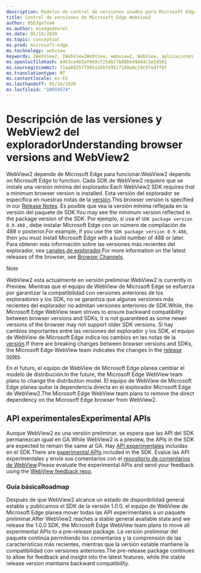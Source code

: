 ```yaml
---
description: Modelos de control de versiones usados para Microsoft Edge WebView2
title: Control de versiones de Microsoft Edge WebView2
author: MSEdgeTeam
ms.author: msedgedevrel
ms.date: 05/18/2020
ms.topic: conceptual
ms.prod: microsoft-edge
ms.technology: webview
keywords: IWebView2, IWebView2WebView, webview2, WebView, aplicaciones WPF, WPF, Edge, ICoreWebView2, ICoreWebView2Host, control de explorador, HTML Edge
ms.openlocfilehash: 8463ce403af069cf25dbf7b08bb49d44c1e54501
ms.sourcegitcommit: f1aa8925f7985a2bbfd951f188a8c19c97e4ff6f
ms.translationtype: MT
ms.contentlocale: es-ES
ms.lasthandoff: 05/18/2020
ms.locfileid: "10659574"
---
```

# <span data-ttu-id="1a8c9-104">Descripción de las versiones y WebView2 del explorador</span><span class="sxs-lookup"><span data-stu-id="1a8c9-104">Understanding browser versions and WebView2</span></span>  

<span data-ttu-id="1a8c9-105">WebView2 depende de Microsoft Edge para funcionar.</span><span class="sxs-lookup"><span data-stu-id="1a8c9-105">WebView2 depends on Microsoft Edge to function.</span></span>  <span data-ttu-id="1a8c9-106">Cada SDK de WebView2 requiere que se instale una versión mínima del explorador.</span><span class="sxs-lookup"><span data-stu-id="1a8c9-106">Each WebView2 SDK requires that a minimum browser version is installed.</span></span>  <span data-ttu-id="1a8c9-107">Esta versión del explorador se especifica en nuestras notas de la [versión][Webview2Releasenotes].</span><span class="sxs-lookup"><span data-stu-id="1a8c9-107">This browser version is specified in our [Release Notes][Webview2Releasenotes].</span></span>  <span data-ttu-id="1a8c9-108">Es posible que vea la versión mínima reflejada en la versión del paquete de SDK.</span><span class="sxs-lookup"><span data-stu-id="1a8c9-108">You may see the minimum version reflected in the package version of the SDK.</span></span>  <span data-ttu-id="1a8c9-109">Por ejemplo, si usa el `SDK package version 0.9.488` , debe instalar Microsoft Edge con un número de compilación de 488 o posterior.</span><span class="sxs-lookup"><span data-stu-id="1a8c9-109">For example, if you use the `SDK package version 0.9.488`, then you must install Microsoft Edge with a build number of 488 or later.</span></span>  <span data-ttu-id="1a8c9-110">Para obtener más información sobre las versiones más recientes del explorador, vea [canales de explorador][DeployedgeChannels].</span><span class="sxs-lookup"><span data-stu-id="1a8c9-110">For more information on the latest releases of the browser, see [Browser Channels][DeployedgeChannels].</span></span>  

> [!NOTE]
> <span data-ttu-id="1a8c9-111">WebView2 está actualmente en versión preliminar.</span><span class="sxs-lookup"><span data-stu-id="1a8c9-111">WebView2 is currently in Preview.</span></span>  <span data-ttu-id="1a8c9-112">Mientras que el equipo de WebView de Microsoft Edge se esfuerza por garantizar la compatibilidad con versiones anteriores de los exploradores y los SDK, no se garantiza que algunas versiones más recientes del explorador no admitan versiones anteriores de SDK.</span><span class="sxs-lookup"><span data-stu-id="1a8c9-112">While, the Microsoft Edge WebView team strives to ensure backward compatibility between browser versions and SDKs, it is not guaranteed as some newer versions of the browser may not support older SDK versions.</span></span>  <span data-ttu-id="1a8c9-113">Si hay cambios importantes entre las versiones del explorador y los SDK, el equipo de WebView de Microsoft Edge indica los cambios en las notas de la [versión][Webview2Releasenotes].</span><span class="sxs-lookup"><span data-stu-id="1a8c9-113">If there are breaking changes between browser versions and SDKs, the Microsoft Edge WebView team indicates the changes in the [release notes][Webview2Releasenotes].</span></span>  

<span data-ttu-id="1a8c9-114">En el futuro, el equipo de WebView de Microsoft Edge planea cambiar el modelo de distribución.</span><span class="sxs-lookup"><span data-stu-id="1a8c9-114">In the future, the Microsoft Edge WebView team plans to change the distribution model.</span></span>  <span data-ttu-id="1a8c9-115">El equipo de WebView de Microsoft Edge planea quitar la dependencia directa en el explorador Microsoft Edge de WebView2.</span><span class="sxs-lookup"><span data-stu-id="1a8c9-115">The Microsoft Edge WebView team plans to remove the direct dependency on the Microsoft Edge browser from WebView2.</span></span>  <!--To learn more, see [WebView2 Runtime][Webview2IndexEdgeRuntime] in the [Distribution][Webview2Distibution] section.  -->  

<!--todo: dd link to distribution.md after publication  -->  

## <span data-ttu-id="1a8c9-116">API experimentales</span><span class="sxs-lookup"><span data-stu-id="1a8c9-116">Experimental APIs</span></span>  

<span data-ttu-id="1a8c9-117">Aunque WebView2 es una versión preliminar, se espera que las API del SDK permanezcan igual en GA.</span><span class="sxs-lookup"><span data-stu-id="1a8c9-117">While WebView2 is a preview, the APIs in the SDK are expected to remain the same at GA.</span></span>  <span data-ttu-id="1a8c9-118">Hay [API experimentales][Webview2ReferenceWin3209488Experimental] incluidas en el SDK.</span><span class="sxs-lookup"><span data-stu-id="1a8c9-118">There are [experimental APIs][Webview2ReferenceWin3209488Experimental] included in the SDK.</span></span>  <span data-ttu-id="1a8c9-119">Evalúe las API experimentales y envíe sus comentarios con el [repositorio de comentarios de WebView][GithubMicrosoftedgeWebviewfeedback].</span><span class="sxs-lookup"><span data-stu-id="1a8c9-119">Please evaluate the experimental APIs and send your feedback using the [WebView feedback repo][GithubMicrosoftedgeWebviewfeedback].</span></span>  

### <span data-ttu-id="1a8c9-120">Guía básica</span><span class="sxs-lookup"><span data-stu-id="1a8c9-120">Roadmap</span></span>  

<span data-ttu-id="1a8c9-121">Después de que WebView2 alcance un estado de disponibilidad general estable y publicamos el SDK de la versión 1.0.0, el equipo de WebView de Microsoft Edge planea mover todas las API experimentales a un paquete preliminar.</span><span class="sxs-lookup"><span data-stu-id="1a8c9-121">After WebView2 reaches a stable general available state and we release the 1.0.0 SDK, the Microsoft Edge WebView team plans to move all experimental APIs to a pre-release package.</span></span>  <span data-ttu-id="1a8c9-122">La versión preliminar del paquete continúa permitiendo los comentarios y la comprensión de las características más recientes, mientras que la versión estable mantiene la compatibilidad con versiones anteriores.</span><span class="sxs-lookup"><span data-stu-id="1a8c9-122">The pre-release package continues to allow for feedback and insight into the latest features, while the stable release version maintains backward compatibility.</span></span>  

<!--links -->

[Webview2Distibution]: ./distribution.md "no existe | Microsoft docs"  
[Webview2IndexEdgeRuntime]: ../index.md#microsoft-edge-webview2-runtime "Microsoft Edge WebView2 Runtime-Microsoft Edge WebView2 (Developer Preview) | Microsoft docs"  
[Webview2ReferenceWin3209488Experimental]: ../reference/win32/0-9-488-reference-webview2.md#experimental "Experimental-referencia (WebView2) | Microsoft docs"  
[Webview2Releasenotes]: ../releasenotes.md "Notas de la versión para el SDK de WebView2 | Microsoft docs"  

[DeployedgeChannels]: /deployedge/microsoft-edge-channels "Información general de los canales de Microsoft Edge | Microsoft docs"  

[GithubMicrosoftedgeWebviewfeedback]: https://github.com/MicrosoftEdge/WebViewFeedback "Comentarios de WebView: MicrosoftEdge/WebViewFeedback | GitHub"  
